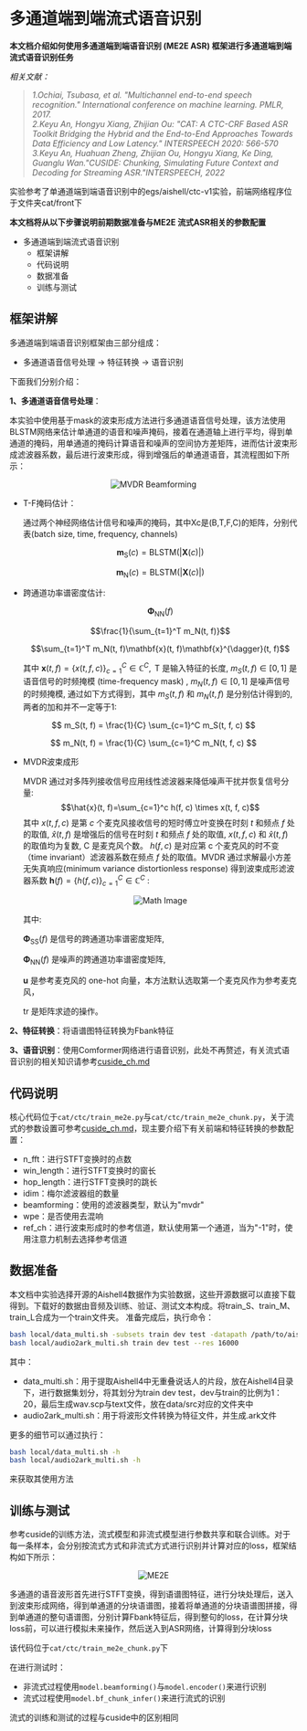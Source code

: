 # 多通道端到端流式语音识别

**本文档介绍如何使用多通道端到端语音识别 (ME2E ASR) 框架进行多通道端到端流式语音识别任务**

*相关文献：*

>*1.Ochiai, Tsubasa, et al. "Multichannel end-to-end speech recognition." International conference on machine learning. PMLR, 2017.<br>
2.Keyu An, Hongyu Xiang, Zhijian Ou:
"CAT: A CTC-CRF Based ASR Toolkit Bridging the Hybrid and the End-to-End Approaches Towards Data Efficiency and Low Latency." INTERSPEECH 2020: 566-570 <br>
3.Keyu An, Huahuan Zheng, Zhijian Ou, Hongyu Xiang, Ke Ding, Guanglu Wan."CUSIDE: Chunking, Simulating Future Context and Decoding for Streaming ASR."INTERSPEECH, 2022*

实验参考了单通道端到端语音识别中的egs/aishell/ctc-v1实验，前端网络程序位于文件夹cat/front下

**本文档将从以下步骤说明前期数据准备与ME2E 流式ASR相关的参数配置**

+ 多通道端到端流式语音识别
  + 框架讲解
  + 代码说明
  + 数据准备
  + 训练与测试

## 框架讲解

多通道端到端语音识别框架由三部分组成：<br>
- 多通道语音信号处理 -> 特征转换 -> 语音识别<br>

下面我们分别介绍：

**1、多通道语音信号处理**：

本实验中使用基于mask的波束形成方法进行多通道语音信号处理，该方法使用BLSTM网络来估计单通道的语音和噪声掩码，接着在通道轴上进行平均，得到单通道的掩码，用单通道的掩码计算语音和噪声的空间协方差矩阵，进而估计波束形成滤波器系数，最后进行波束形成，得到增强后的单通道语音，其流程图如下所示：

  <div align="center">
    <img src="MVDR.png" alt="MVDR Beamforming">
  </div>

  + T-F掩码估计：

    通过两个神经网络估计信号和噪声的掩码，其中Xc是(B,T,F,C)的矩阵，分别代表(batch size, time, frequency, channels)

    $$\mathbf{m}_{\text{S}}(c) = \text{BLSTM}\left( \lvert \mathbf{X}(c) \rvert \right) $$

    $$\mathbf{m}_{\text{N}}(c) = \text{BLSTM}\left( \lvert \mathbf{X}(c) \rvert \right) $$

  + 跨通道功率谱密度估计:


    $$\boldsymbol{\Phi}_{\mathrm{NN}}(f)$$
    
    $$\frac{1}{\sum_{t=1}^T m_N(t, f)}$$

    $$\sum_{t=1}^T m_N(t, f)\mathbf{x}(t, f)\mathbf{x}^{\dagger}(t, f)$$
    
    其中 $\mathbf{x}(t, f)=\{x(t, f, c)\}_{c=1}^C \in \mathbb{C}^C, \mathrm{~T}$ 是输入特征的长度, $m_S(t, f) \in[0,1]$ 是语音信号的时频掩模 (time-frequency mask) , $m_N(t, f) \in[0,1]$ 是噪声信号的时频掩模, 通过如下方式得到，其中 $m_S(t, f)$ 和 $m_N(t, f)$ 是分别估计得到的, 两者的加和并不一定等于1:

  $$ m_S(t, f) = \frac{1}{C} \sum_{c=1}^C m_S(t, f, c) $$

  $$ m_N(t, f) = \frac{1}{C} \sum_{c=1}^C m_N(t, f, c) $$
   

  + MVDR波束成形

    MVDR 通过对多阵列接收信号应用线性滤波器来降低噪声干扰并恢复信号分量:
    $$\hat{x}(t, f)=\sum_{c=1}^c h(f, c) \times x(t, f, c)$$
    其中 $x(t, f, c)$ 是第 $c$ 个麦克风接收信号的短时傅立叶变换在时刻 $t$ 和频点 $f$ 处的取值, $\hat{x}(t, f)$ 是增强后的信号在时刻 $t$ 和频点 $f$ 处的取值, $x(t, f, c)$ 和 $\hat{x}(t, f)$ 的取值均为复数, $\mathrm{C}$ 是麦克风个数。 $h(f, c)$ 是对应第 $\mathrm{c}$ 个麦克风的时不变（time invariant）滤波器系数在频点 $f$ 处的取值。MVDR 通过求解最小方差无失真响应(minimum variance distortionless response) 得到波束成形滤波器系数 $\mathbf{h}(f)=\{h(f, c)\}_{c=1}^C \in \mathbb{C}^C$ :

    <p align="center">
      <img src="https://latex.codecogs.com/svg.latex?\mathbf{h}(f) = \frac{\boldsymbol{\Phi}_{\mathrm{NN}}^{-1}(f) \boldsymbol{\Phi}_{\mathrm{SS}}(f)}{\text{tr}\{\boldsymbol{\Phi}_{\mathrm{NN}}^{-1}(f) \boldsymbol{\Phi}_{\mathrm{SS}}(f)\}} \mathbf{u}" alt="Math Image">
    </p>

    其中:

    $\boldsymbol{\Phi}_{\mathrm{SS}}(f)$ 是信号的跨通道功率谱密度矩阵,

    $\boldsymbol{\Phi}_{\mathrm{NN}}(f)$ 是噪声的跨通道功率谱密度矩阵,

    $\mathbf{u}$ 是参考麦克风的 one-hot 向量，本方法默认选取第一个麦克风作为参考麦克风，
    
    $\mathrm{tr}$ 是矩阵求迹的操作。


**2、特征转换**：将语谱图特征转换为Fbank特征

**3、语音识别**：使用Comformer网络进行语音识别，此处不再赘述，有关流式语音识别的相关知识请参考[cuside_ch.md](https://github.com/thu-spmi/CAT/blob/master/docs/cuside_ch.md)



## 代码说明

核心代码位于```cat/ctc/train_me2e.py```与```cat/ctc/train_me2e_chunk.py```，关于流式的参数设置可参考[cuside_ch.md](https://github.com/thu-spmi/CAT/blob/master/docs/cuside_ch.md)，现主要介绍下有关前端和特征转换的参数配置：

+ n_fft：进行STFT变换时的点数
+ win_length：进行STFT变换时的窗长
+ hop_length：进行STFT变换时的跳长
+ idim：梅尔滤波器组的数量
+ beamforming：使用的滤波器类型，默认为"mvdr"
+ wpe：是否使用去混响
+ ref_ch：进行波束形成时的参考信道，默认使用第一个通道，当为"-1"时，使用注意力机制去选择参考信道

## 数据准备

本文档中实验选择开源的Aishell4数据作为实验数据，这些开源数据可以直接下载得到。下载好的数据由音频及训练、验证、测试文本构成。将train_S、train_M、train_L合成为一个train文件夹。
准备完成后，执行命令：

```bash
bash local/data_multi.sh -subsets train dev test -datapath /path/to/aishell4 
bash local/audio2ark_multi.sh train dev test --res 16000
```

其中：

+ data_multi.sh：用于提取Aishell4中无重叠说话人的片段，放在Aishell4目录下，进行数据集划分，将其划分为train dev test，dev与train的比例为1：20，最后生成wav.scp与text文件，放在data/src对应的文件夹中
+ audio2ark_multi.sh：用于将波形文件转换为特征文件，并生成.ark文件

更多的细节可以通过执行：

```bash
bash local/data_multi.sh -h
bash local/audio2ark_multi.sh -h
```

来获取其使用方法

## 训练与测试

参考cuside的训练方法，流式模型和非流式模型进行参数共享和联合训练。对于每一条样本，会分别按流式方式和非流式方式进行识别并计算对应的loss，框架结构如下所示：

  <div align="center">
    <img src="ME2E.png" alt="ME2E">
  </div>

多通道的语音波形首先进行STFT变换，得到语谱图特征，进行分块处理后，送入到波束形成网络，得到单通道的分块语谱图，接着将单通道的分块语谱图拼接，得到单通道的整句语谱图，分别计算Fbank特征后，得到整句的loss，在计算分块loss前，可以进行模拟未来操作，然后送入到ASR网络，计算得到分块loss

该代码位于```cat/ctc/train_me2e_chunk.py```下

在进行测试时：

+ 非流式过程使用```model.beamforming()```与```model.encoder()```来进行识别
+ 流式过程使用```model.bf_chunk_infer()```来进行流式的识别

流式的训练和测试的过程与cuside中的区别相同